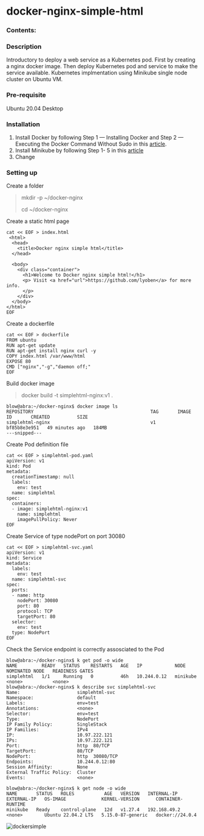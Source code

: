 # docker-nginx-simple-html

### Contents:

### Description
Introductory to deploy a web service as a Kubernetes pod. First by creating a nginx docker image. Then deploy Kubernetes pod and service to make the service available. Kubernetes implmentation using Minikube single node cluster on Ubuntu VM.

### Pre-requisite
Ubuntu 20.04 Desktop

### Installation
1. Install Docker by following Step 1 — Installing Docker and Step 2 — Executing the Docker Command Without Sudo in this [article](https://www.digitalocean.com/community/tutorials/how-to-install-and-use-docker-on-ubuntu-20-04/).
2. Install Minikube by following Step 1- 5 in this [article](https://www.linuxtechi.com/how-to-install-minikube-on-ubuntu/)
3. Change

### Setting up
Create a folder
> mkdir -p ~/docker-nginx
>
> cd ~/docker-nginx

Create a static html page
```
cat << EOF > index.html
 <html>
  <head>
    <title>Docker nginx simple html</title>
  </head>

  <body>
    <div class="container">
      <h1>Welcome to Docker nginx simple html!</h1>
      <p> Visit <a href="url">https://github.com/lyoben</a> for more info.
      </p>
    </div>
  </body>
</html>
EOF
```

Create a dockerfile
```
cat << EOF > dockerfile
FROM ubuntu
RUN apt-get update
RUN apt-get install nginx curl -y
COPY index.html /var/www/html
EXPOSE 80
CMD ["nginx","-g","daemon off;"
EOF
```
Build docker image
> docker build -t simplehtml-nginx:v1 .
```
blow@abra:~/docker-nginx$ docker image ls
REPOSITORY                                           TAG       IMAGE ID       CREATED          SIZE
simplehtml-nginx                                     v1        bf85b8e3e951   49 minutes ago   184MB
---snipped---
```
Create Pod definition file
```
cat << EOF > simplehtml-pod.yaml
apiVersion: v1
kind: Pod
metadata:
  creationTimestamp: null
  labels:
    env: test
  name: simplehtml
spec:
  containers:
  - image: simplehtml-nginx:v1
    name: simplehtml
    imagePullPolicy: Never
EOF
```
Create Service of type nodePort on port 30080
```
cat << EOF > simplehtml-svc.yaml
apiVersion: v1
kind: Service
metadata:
  labels:
    env: test
  name: simplehtml-svc
spec:
  ports:
  - name: http
    nodePort: 30080
    port: 80
    protocol: TCP
    targetPort: 80
  selector:
    env: test
  type: NodePort
EOF
```

Check the Service endpoint is correctly assosciated to the Pod


```
blow@abra:~/docker-nginx$ k get pod -o wide
NAME         READY   STATUS    RESTARTS   AGE   IP            NODE       NOMINATED NODE   READINESS GATES
simplehtml   1/1     Running   0          46h   10.244.0.12   minikube   <none>           <none>
blow@abra:~/docker-nginx$ k describe svc simplehtml-svc 
Name:                     simplehtml-svc
Namespace:                default
Labels:                   env=test
Annotations:              <none>
Selector:                 env=test
Type:                     NodePort
IP Family Policy:         SingleStack
IP Families:              IPv4
IP:                       10.97.222.121
IPs:                      10.97.222.121
Port:                     http  80/TCP
TargetPort:               80/TCP
NodePort:                 http  30080/TCP
Endpoints:                10.244.0.12:80
Session Affinity:         None
External Traffic Policy:  Cluster
Events:                   <none>
```

```
blow@abra:~/docker-nginx$ k get node -o wide
NAME       STATUS   ROLES           AGE   VERSION   INTERNAL-IP    EXTERNAL-IP   OS-IMAGE             KERNEL-VERSION      CONTAINER-RUNTIME
minikube   Ready    control-plane   12d   v1.27.4   192.168.49.2   <none>        Ubuntu 22.04.2 LTS   5.15.0-87-generic   docker://24.0.4
```

![dockersimple](https://github.com/lyoben/docker_nginx_simplehtml/assets/81006481/b586a787-fdb2-44ed-9013-04f6ef9c0b13)


